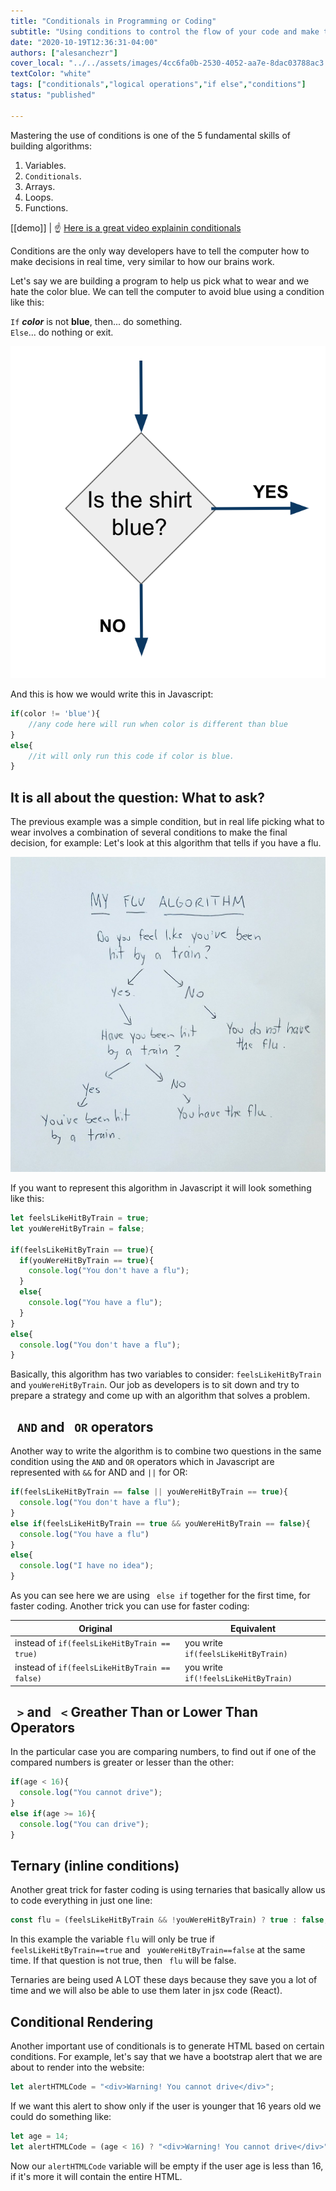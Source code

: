 ```yaml
---
title: "Conditionals in Programming or Coding"
subtitle: "Using conditions to control the flow of your code and make the computer obey"
date: "2020-10-19T12:36:31-04:00"
authors: ["alesanchezr"]
cover_local: "../../assets/images/4cc6fa0b-2530-4052-aa7e-8dac03788ac3.png"
textColor: "white"
tags: ["conditionals","logical operations","if else","conditions"]
status: "published"

---
```


Mastering the use of conditions is one of the 5 fundamental skills of building algorithms:

1. Variables.
2. `Conditionals`.
3. Arrays.
4. Loops.
5. Functions.

[[demo]]
| :point_up: [Here is a great video explainin conditionals](https://www.youtube.com/watch?v=Lp-Du2fKoug&list=PL4cUxeGkcC9i9Ae2D9Ee1RvylH38dKuET)

Conditions are the only way developers have to tell the computer how to make decisions in real time, very similar to how our brains work.

Let's say we are building a program to help us pick what to wear and we hate the color blue. We can tell the computer to avoid blue using a condition like this:
  
  
`If` ***color*** is not **blue**, then... do something.  
`Else`... do nothing or exit.
  
![Conditionals](../../assets/images/e73b673e-d744-45a7-a1ed-61a1dae49560.png)

And this is how we would write this in Javascript:

```js
if(color != 'blue'){
    //any code here will run when color is different than blue
}
else{
    //it will only run this code if color is blue.
}
```

## It is all about the question: What to ask?

The previous example was a simple condition, but in real life picking what to wear involves a combination of several conditions to make the final decision, for example: Let's look at this algorithm that tells if you have a flu.

![Hit by a flu or have a cold](../../assets/images/03ed6b76-0ee0-4b04-bd45-0fb58ae6f800.jpeg)

If you want to represent this algorithm in Javascript it will look something like this:

```js
let feelsLikeHitByTrain = true;
let youWereHitByTrain = false;

if(feelsLikeHitByTrain == true){
  if(youWereHitByTrain == true){
    console.log("You don't have a flu");
  }
  else{
    console.log("You have a flu");
  }
}
else{
  console.log("You don't have a flu");
}
```

Basically, this algorithm has two variables to consider: ` feelsLikeHitByTrain ` and ` youWereHitByTrain `.
Our job as developers is to sit down and try to prepare a strategy and come up with an algorithm that solves a problem.

## ` AND` and ` OR` operators

Another way to write the algorithm is to combine two questions in the same condition using the `AND` and `OR` operators which in Javascript are represented with `&&` for AND and `||` for OR:

```js
if(feelsLikeHitByTrain == false || youWereHitByTrain == true){
  console.log("You don't have a flu");
}
else if(feelsLikeHitByTrain == true && youWereHitByTrain == false){
  console.log("You have a flu")
}
else{
  console.log("I have no idea");
}
```

As you can see here we are using ` else if` together for the first time, for faster coding. Another trick you can use for faster coding:

| Original | Equivalent |
| --- | --- |
| instead of `if(feelsLikeHitByTrain == true)` | you write `if(feelsLikeHitByTrain)`  |
| instead of `if(feelsLikeHitByTrain == false)` | you write `if(!feelsLikeHitByTrain)` |

## ` >` and ` <` Greather Than or Lower Than Operators

In the particular case you are comparing numbers, to find out if one of the compared numbers is greater or lesser than the other:

```js
if(age < 16){
  console.log("You cannot drive");
}
else if(age >= 16){
  console.log("You can drive");
}
```

## Ternary (inline conditions)

Another great trick for faster coding is using ternaries that basically allow us to code everything in just one line:
```js
const flu = (feelsLikeHitByTrain && !youWereHitByTrain) ? true : false;
```
In this example the variable `flu` will only be true if ` feelsLikeHitByTrain==true` and ` youWereHitByTrain==false` at the same time. If that question is not true, then ` flu` will be false.

Ternaries are being used A LOT these days because they save you a lot of time and we will also be able to use them later in jsx code (React).

## Conditional Rendering

Another important use of conditionals is to generate HTML based on certain conditions. For example, let's say that we have a bootstrap alert that we are about to render into the website:

```js
let alertHTMLCode = "<div>Warning! You cannot drive</div>";
```

If we want this alert to show only if the user is younger that 16 years old we could do something like:

```js
let age = 14;
let alertHTMLCode = (age < 16) ? "<div>Warning! You cannot drive</div>" : "";
```

Now our `alertHTMLCode` variable will be empty if the user age is less than 16, if it's more it will contain the entire HTML.

<script async src="//jsfiddle.net/BreatheCode/bycgsnqt/7/embed/js,html,result/"></script>
